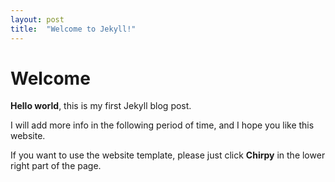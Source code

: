 ```yaml
---
layout: post
title:  "Welcome to Jekyll!"
---
```


# Welcome

**Hello world**, this is my first Jekyll blog post.

I will add more info in the following period of time, and I hope you like this website.

If you want to use the website template, please just click **Chirpy** in the lower right part of the page.